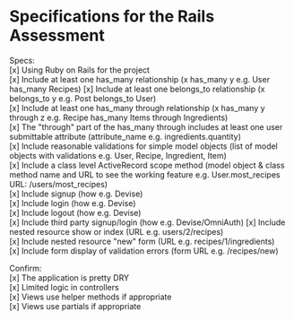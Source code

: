 # Specifications for the Rails Assessment

Specs:  
[x] Using Ruby on Rails for the project  
[x] Include at least one has_many relationship (x has_many y e.g. User has_many Recipes)
[x] Include at least one belongs_to relationship (x belongs_to y e.g. Post belongs_to User)  
[x] Include at least one has_many through relationship (x has_many y through z e.g. Recipe   has_many Items through Ingredients)  
[x] The "through" part of the has_many through includes at least one user submittable attribute (attribute_name e.g. ingredients.quantity)  
[x] Include reasonable validations for simple model objects (list of model objects with validations e.g. User, Recipe, Ingredient, Item)  
[x] Include a class level ActiveRecord scope method (model object & class method name and URL to see the working feature e.g. User.most_recipes URL: /users/most_recipes)  
[x] Include signup (how e.g. Devise)  
[x] Include login (how e.g. Devise)  
[x] Include logout (how e.g. Devise)  
[x] Include third party signup/login (how e.g. Devise/OmniAuth)
[x] Include nested resource show or index (URL e.g. users/2/recipes)  
[x] Include nested resource "new" form (URL e.g. recipes/1/ingredients)  
[x] Include form display of validation errors (form URL e.g. /recipes/new)  

Confirm:  
[x] The application is pretty DRY  
[x] Limited logic in controllers  
[x] Views use helper methods if appropriate  
[x] Views use partials if appropriate
